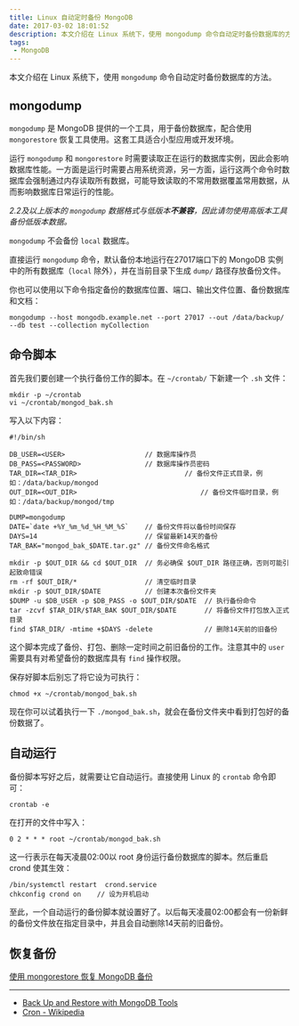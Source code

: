 ```yaml
---
title: Linux 自动定时备份 MongoDB
date: 2017-03-02 18:01:52
description: 本文介绍在 Linux 系统下，使用 mongodump 命令自动定时备份数据库的方法。
tags:
 - MongoDB
---
```


本文介绍在 Linux 系统下，使用 `mongodump` 命令自动定时备份数据库的方法。

## mongodump

`mongodump` 是 MongoDB 提供的一个工具，用于备份数据库，配合使用 `mongorestore` 恢复工具使用。这套工具适合小型应用或开发环境。

运行 `mongodump` 和 `mongorestore` 时需要读取正在运行的数据库实例，因此会影响数据库性能。一方面是运行时需要占用系统资源，另一方面，运行这两个命令时数据库会强制通过内存读取所有数据，可能导致读取的不常用数据覆盖常用数据，从而影响数据库日常运行的性能。

*2.2及以上版本的 `mongodump` 数据格式与低版本**不兼容**，因此请勿使用高版本工具备份低版本数据。*

`mongodump` 不会备份 `local` 数据库。

直接运行 `mongodump` 命令，默认备份本地运行在27017端口下的 MongoDB 实例中的所有数据库（`local` 除外），并在当前目录下生成 `dump/` 路径存放备份文件。

你也可以使用以下命令指定备份的数据库位置、端口、输出文件位置、备份数据库和文档：

```
mongodump --host mongodb.example.net --port 27017 --out /data/backup/ --db test --collection myCollection
```

## 命令脚本

首先我们要创建一个执行备份工作的脚本。在 `~/crontab/` 下新建一个 `.sh` 文件：

```
mkdir -p ~/crontab
vi ~/crontab/mongod_bak.sh
```

写入以下内容：

```
#!/bin/sh

DB_USER=<USER>                    // 数据库操作员
DB_PASS=<PASSWORD>                // 数据库操作员密码
TAR_DIR=<TAR_DIR>       					// 备份文件正式目录，例如：/data/backup/mongod
OUT_DIR=<OUT_DIR>   							// 备份文件临时目录，例如：/data/backup/mongod/tmp

DUMP=mongodump
DATE=`date +%Y_%m_%d_%H_%M_%S`    // 备份文件将以备份时间保存
DAYS=14                           // 保留最新14天的备份
TAR_BAK="mongod_bak_$DATE.tar.gz" // 备份文件命名格式

mkdir -p $OUT_DIR && cd $OUT_DIR  // 务必确保 $OUT_DIR 路径正确，否则可能引起致命错误
rm -rf $OUT_DIR/*                 // 清空临时目录
mkdir -p $OUT_DIR/$DATE           // 创建本次备份文件夹
$DUMP -u $DB_USER -p $DB_PASS -o $OUT_DIR/$DATE  // 执行备份命令
tar -zcvf $TAR_DIR/$TAR_BAK $OUT_DIR/$DATE       // 将备份文件打包放入正式目录
find $TAR_DIR/ -mtime +$DAYS -delete             // 删除14天前的旧备份
```

这个脚本完成了备份、打包、删除一定时间之前旧备份的工作。注意其中的 `user` 需要具有对希望备份的数据库具有 `find` 操作权限。

保存好脚本后别忘了将它设为可执行：

```
chmod +x ~/crontab/mongod_bak.sh
```

现在你可以试着执行一下 `./mongod_bak.sh`，就会在备份文件夹中看到打包好的备份数据了。

## 自动运行

备份脚本写好之后，就需要让它自动运行。直接使用 Linux 的 `crontab` 命令即可：

```
crontab -e
```

在打开的文件中写入：

```
0 2 * * * root ~/crontab/mongod_bak.sh
```

这一行表示在每天凌晨02:00以 root 身份运行备份数据库的脚本。然后重启 crond 使其生效：

```
/bin/systemctl restart  crond.service
chkconfig crond on    // 设为开机启动
```

至此，一个自动运行的备份脚本就设置好了。以后每天凌晨02:00都会有一份新鲜的备份文件放在指定目录中，并且会自动删除14天前的旧备份。

## 恢复备份

[使用 mongorestore 恢复 MongoDB 备份](https://brickyang.github.io/2017/04/11/%E4%BD%BF%E7%94%A8-mongorestore-%E6%81%A2%E5%A4%8D-MongoDB-%E5%A4%87%E4%BB%BD/)

***

- [Back Up and Restore with MongoDB Tools](https://docs.mongodb.com/manual/tutorial/backup-and-restore-tools/)
- [Cron - Wikipedia](https://zh.wikipedia.org/zh-hans/Cron)
